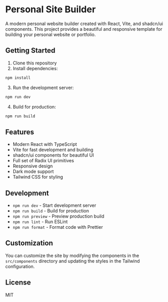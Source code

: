 # Personal Site Builder

A modern personal website builder created with React, Vite, and shadcn/ui components. This project provides a beautiful and responsive template for building your personal website or portfolio.

## Getting Started

1. Clone this repository
2. Install dependencies:

```bash
npm install
```

3. Run the development server:

```bash
npm run dev
```

4. Build for production:

```bash
npm run build
```

## Features

- Modern React with TypeScript
- Vite for fast development and building
- shadcn/ui components for beautiful UI
- Full set of Radix UI primitives
- Responsive design
- Dark mode support
- Tailwind CSS for styling

## Development

- `npm run dev` - Start development server
- `npm run build` - Build for production
- `npm run preview` - Preview production build
- `npm run lint` - Run ESLint
- `npm run format` - Format code with Prettier

## Customization

You can customize the site by modifying the components in the `src/components` directory and updating the styles in the Tailwind configuration.

## License

MIT

